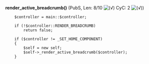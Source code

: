**render_active_breadcrumb()** (PubS, Len: 8/10 ![(&radic;)](https://raw.github.com/TheB3Rt0z/schrimp/master/.inc/img/icon_16x16_green_ok.png "") CyC: 2 ![(&radic;)](https://raw.github.com/TheB3Rt0z/schrimp/master/.inc/img/icon_16x16_green_ok.png ""))  
  
        $controller = main::$controller;

        if (!$controller::RENDER_BREADCRUMB)
            return false;

        if ($controller != _SET_HOME_COMPONENT)
        {
            $self = new self;
            $self->_render_active_breadcrumb($controller);
        }
